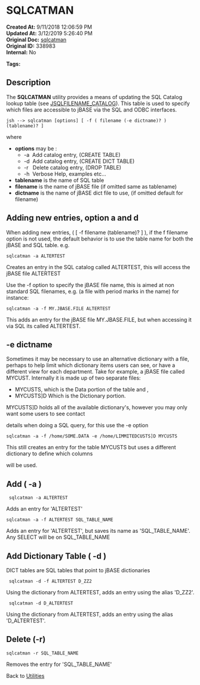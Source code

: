 # SQLCATMAN

**Created At:** 9/11/2018 12:06:59 PM  
**Updated At:** 3/12/2019 5:26:40 PM  
**Original Doc:** [sqlcatman](https://docs.jbase.com/46963-utilities/sqlcatman)  
**Original ID:** 338983  
**Internal:** No  

**Tags:**
<badge text='lookup table' vertical='middle' />
<badge text='catalog' vertical='middle' />
<badge text='sql ' vertical='middle' />
<badge text='sqlcatman' vertical='middle' />
<badge text='sql catalog lookup' vertical='middle' />

## Description

The **SQLCATMAN** utility provides a means of updating the SQL Catalog lookup table (see [JSQLFILENAME\_CATALOG](https://docs.jbase.com/41717-environment-variables/371305)). This table is used to specify which files are accessible to jBASE via the SQL and ODBC interfaces.

```
jsh --> sqlcatman [options] [ -f ( filename (-e dictname)? ) (tablename)? ]
```

where

- **options** may be :
  - -a  Add catalog entry, (CREATE TABLE)
  - -d  Add catalog entry, (CREATE DICT TABLE)
  - -r   Delete catalog entry, (DROP TABLE)
  - -h  Verbose Help, examples etc...
- **tablename** is the name of SQL table
- **filename** is the name of jBASE file (if omitted same as tablename)
- **dictname** is the name of jBASE dict file to use, (if omitted default for filename)

## **Adding new entries, option a and d**

When adding new entries, ( [ -f filename (tablename)? ] ), if the f filename option is not used, the default behavior is to use the table name for both the jBASE and SQL table. e.g.

```
sqlcatman -a ALTERTEST
```

Creates an entry in the SQL catalog called ALTERTEST, this will access the jBASE file ALTERTEST

Use the -f option to specify the jBASE file name, this is aimed at non standard SQL filenames, e.g. (a file with period marks in the name) for instance:

```
sqlcatman -a -f MY.JBASE.FILE ALTERTEST
```

This adds an entry for the jBASE file MY.JBASE.FILE, but when accessing it via SQL its called ALTERTEST.

## -e dictname

Sometimes it may be necessary to use an alternative dictionary with a file, perhaps to help limit which dictionary items users can see, or have a different view for each department. Take for example, a jBASE file called MYCUST. Internally it is made up of two separate files:

- MYCUSTS, which is the Data portion of the table and ,
- MYCUSTS]D Which is the Dictionary portion.

MYCUSTS]D holds all of the available dictionary's, however you may only want some users to see contact

details when doing a SQL query, for this use the -e option

```
sqlcatman -a -f /home/SOME.DATA -e /home/LIMMITEDCUSTS]D MYCUSTS
```

This still creates an entry for the table MYCUSTS but uses a different dictionary to define which columns

will be used.

## Add ( -a )

```
 sqlcatman -a ALTERTEST
```

Adds an entry for 'ALTERTEST'

```
sqlcatman -a -f ALTERTEST SQL_TABLE_NAME
```

Adds an entry for 'ALTERTEST', but saves its name as 'SQL\_TABLE\_NAME'. Any SELECT will be on SQL\_TABLE\_NAME

## Add Dictionary Table ( -d )

DICT tables are SQL tables that point to jBASE dictionaries

```
 sqlcatman -d -f ALTERTEST D_ZZ2
```

Using the dictionary from ALTERTEST, adds an entry using the alias 'D\_ZZ2'.

```
 sqlcatman -d D_ALTERTEST
```

Using the dictionary from ALTERTEST, adds an entry using the alias 'D\_ALTERTEST'.

## Delete (-r)

```
sqlcatman -r SQL_TABLE_NAME
```

Removes the entry for 'SQL\_TABLE\_NAME'

Back to [Utilities](./../utilities)
